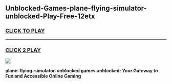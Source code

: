 
## Unblocked-Games-plane-flying-simulator-unblocked-Play-Free-12etx
<h3>
<a href="https://premium76.site?title=plane-flying-simulator-unblocked&ref=21A">CLICK TO PLAY</a></h3>
<hr>

<h3>
<a href="https://premium76.site?title=plane-flying-simulator-unblocked&ref=21A">CLICK 2 PLAY</a>
  
</h3>

<a href="https://premium76.site?title=plane-flying-simulator-unblocked&ref=21A"><img src="https://clearcache.store/games.png"></a>


**plane-flying-simulator-unblocked games unblocked: Your Gateway to Fun and Accessible Online Gaming**
